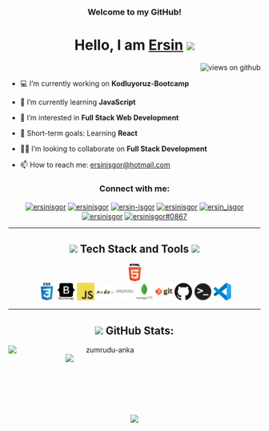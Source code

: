 <h3 align="center">
     Welcome to my GitHub!
</h3>

<h1 align="center">
     Hello, I am <a target="_blank" href="#">Ersin</a>
     </a> <img src="https://user-images.githubusercontent.com/64318469/176737130-33ef105d-385a-43e4-a68e-33ac3f19ab12.gif" height="32" />  
</h1>


<p align="right">
  <img src="https://komarev.com/ghpvc/?username=ersinisgor&label=Profile+Views&color=brightgreen&style=flat-square" alt="views on github" />
</p>

- 💻 I’m currently working on **Kodluyoruz-Bootcamp**<br>
- 📌 I’m currently learning **JavaScript**<br>
- 👀 I’m interested in **Full Stack Web Development**<br>

- 💪 Short-term goals: Learning **React**<br>
- 🤝🏼 I’m looking to collaborate on **Full Stack Development**<br>
- 📫 How to reach me: [ersinisgor@hotmail.com](ersinisgor@hotmail.com)<br>


<h3 align="center">
  Connect with me:
</h3>
<p align="center"><a href="https://codepen.io/ersinisgor" target="blank"><img align="center" src="https://raw.githubusercontent.com/rahuldkjain/github-profile-readme-generator/master/src/images/icons/Social/codepen.svg" alt="ersinisgor" height="24px" width="24px" /></a>
<a href="https://twitter.com/ersinisgor" target="blank"><img align="center" src="https://raw.githubusercontent.com/rahuldkjain/github-profile-readme-generator/master/src/images/icons/Social/twitter.svg" alt="ersinisgor" height="24px" width="24px" /></a>
<a href="https://www.linkedin.com/in/ersin-isgor/" target="blank"><img align="center" src="https://raw.githubusercontent.com/rahuldkjain/github-profile-readme-generator/master/src/images/icons/Social/linked-in-alt.svg" alt="ersin-isgor" height="24px" width="24px" /></a>
<a href="https://stackoverflow.com/users/18836001/ersinisgor" target="blank"><img align="center" src="https://raw.githubusercontent.com/rahuldkjain/github-profile-readme-generator/master/src/images/icons/Social/stack-overflow.svg" alt="ersinisgor" height="24px" width="24px" /></a>
<a href="https://www.instagram.com/ersin_isgor/" target="blank"><img align="center" src="https://raw.githubusercontent.com/rahuldkjain/github-profile-readme-generator/master/src/images/icons/Social/instagram.svg" alt="ersin_isgor" height="24px" width="24px" /></a>
<a href="https://www.hackerrank.com/ersinisgor" target="blank"><img align="center" src="https://raw.githubusercontent.com/rahuldkjain/github-profile-readme-generator/master/src/images/icons/Social/hackerrank.svg" alt="ersinisgor" height="24px" width="24px" /></a>
<a href="https://discord.gg/ersinisgor#0867" target="blank"><img align="center" src="https://raw.githubusercontent.com/rahuldkjain/github-profile-readme-generator/master/src/images/icons/Social/discord.svg" alt="ersinisgor#0867" height="28px" width="28px" /></a>
</p>
<hr>

<h2 align="center">
  <img src="https://media.giphy.com/media/pXo0B7colvXr0sTKxw/giphy.gif" width="20px" >
  Tech Stack and Tools
  <img src="https://media.giphy.com/media/pXo0B7colvXr0sTKxw/giphy.gif" width="20px" >
</h2>
<p align="center">
<code><img alt="HTML5" width="35px" src="https://raw.githubusercontent.com/github/explore/80688e429a7d4ef2fca1e82350fe8e3517d3494d/topics/html/html.png" />
</code>
<code><img alt="CSS3" width="35px" src="https://raw.githubusercontent.com/github/explore/80688e429a7d4ef2fca1e82350fe8e3517d3494d/topics/css/css.png" /></code>
<code><img src="https://raw.githubusercontent.com/devicons/devicon/master/icons/bootstrap/bootstrap-plain-wordmark.svg" alt="bootstrap" width="35px" /></code>
<code><img alt="JavaScript" width="35px" src="https://raw.githubusercontent.com/github/explore/80688e429a7d4ef2fca1e82350fe8e3517d3494d/topics/javascript/javascript.png" /></code>
<code><img alt="nodejs" width="35px" src="https://raw.githubusercontent.com/devicons/devicon/master/icons/nodejs/nodejs-original-wordmark.svg" /></code>
<code><img alt="express" width="35px" src="https://raw.githubusercontent.com/devicons/devicon/master/icons/express/express-original-wordmark.svg" /></code>
<code><img alt="mongodb" width="35px" src="https://raw.githubusercontent.com/devicons/devicon/master/icons/mongodb/mongodb-original-wordmark.svg" /></code>
<code><img alt="Git" width="35px" src="https://raw.githubusercontent.com/github/explore/80688e429a7d4ef2fca1e82350fe8e3517d3494d/topics/git/git.png" /></code>
<code><img alt="GitHub" width="35px" src="https://raw.githubusercontent.com/github/explore/78df643247d429f6cc873026c0622819ad797942/topics/github/github.png" /></code>
<code><img alt="Terminal" width="35px" src="https://raw.githubusercontent.com/github/explore/80688e429a7d4ef2fca1e82350fe8e3517d3494d/topics/terminal/terminal.png" /></code>
<code><img alt="Visual Studio Code" width="35px" src="https://raw.githubusercontent.com/github/explore/80688e429a7d4ef2fca1e82350fe8e3517d3494d/topics/visual-studio-code/visual-studio-code.png" /></code>
</p>
<hr>
<h2 align="center">
  <img src="https://media.giphy.com/media/2zeiYrwEPsOqTszYQm/giphy.gif" width="25px" >
  GitHub Stats:
</h2>

<div align=center>
  <a href="https://github-readme-streak-stats.herokuapp.com/?user=ersinisgor&theme=algolia&hide_border=true" title="Open in new tab">
    <img align="left" width=390 src="https://github-readme-streak-stats.herokuapp.com/?user=ersinisgor&theme=algolia&hide_border=true" alt="zumrudu-anka" />
  </a>
  <a href="https://github-readme-streak-stats.herokuapp.com/?user=ersinisgor&theme=algolia&hide_border=true" title="Open in new tab">
    <img align="right" width=390 src="https://github-readme-stats.vercel.app/api?username=ersinisgor&show_icons=true&theme=algolia&hide_border=true" />
  </a>
</div>
<br><br><br><br><br><br><br><br>
<div align=center>
  <a href="https://github-readme-stats.vercel.app/api/top-langs/?username=ersinisgor&theme=algolia&langs_count=8&layout=compact&hide_border=true" title="Open in new tab">
    <img width=390 align="center" src="https://github-readme-stats.vercel.app/api/top-langs/?username=ersinisgor&theme=algolia&langs_count=8&layout=compact&hide_border=true" />
  </a>
</div>





